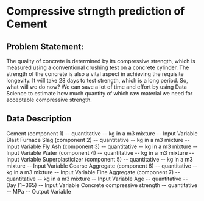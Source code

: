 # Compressive strngth prediction of Cement

## Problem Statement:
The quality of concrete is determined by its compressive strength, which is measured 
using a conventional crushing test on a concrete cylinder. The strength of the concrete 
is also a vital aspect in achieving the requisite longevity. It will take 28 days to test 
strength, which is a long period. So, what will we do now? We can save a lot of time and 
effort by using Data Science to estimate how much quantity of which raw material we 
need for acceptable compressive strength.

## Data Description
Cement (component 1) -- quantitative -- kg in a m3 mixture -- Input Variable
Blast Furnace Slag (component 2) -- quantitative -- kg in a m3 mixture -- Input Variable
Fly Ash (component 3) -- quantitative -- kg in a m3 mixture -- Input Variable
Water (component 4) -- quantitative -- kg in a m3 mixture -- Input Variable
Superplasticizer (component 5) -- quantitative -- kg in a m3 mixture -- Input Variable
Coarse Aggregate (component 6) -- quantitative -- kg in a m3 mixture -- Input Variable
Fine Aggregate (component 7) -- quantitative -- kg in a m3 mixture -- Input Variable
Age -- quantitative -- Day (1~365) -- Input Variable
Concrete compressive strength -- quantitative -- MPa -- Output Variable